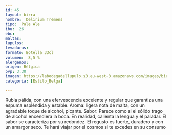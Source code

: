 ```yaml
---
id: 45
layout: birra
nombre:  Delirium Tremens
tipo:  Pale Ale
ibu:  26
ebc:
maltas: 
lupulos: 
levaduras: 
formato: Botella 33cl
volumen:  8,5 %
alergenos: 
origen: Bélgica
pvp: 3.30
imagen: https://labodegadellupulo.s3.eu-west-3.amazonaws.com/images/birras/delirium.jpg
categoria: [Estilo_Belga]

---
```

Rubia pálida, con una efervescencia excelente y regular que garantiza una espuma espléndida y estable. Aroma: ligera nota de malta, con un agradable toque de alcohol, picante. Sabor: Parece como si el sólido trago de alcohol encendiera la boca. En realidad, calienta la lengua y el paladar. El sabor se caracteriza por su redondez. El regusto es fuerte, duradero y con un amargor seco. Te hará viajar por el cosmos si te excedes en su consumo








